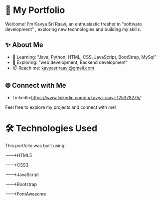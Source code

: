 # 🌟 My Portfolio

Welcome! I'm Kavya Sri Raavi, an enthusiastic fresher in  "software development" , exploring new technologies and building my skills.


## ✨ About Me
- 🌱 Learning:  "Java, Python, HTML, CSS, JavaScript, BootStrap, MySql"
- 🔎 Exploring:  "web development, Backend development"
- 📫 Reach me: kavyasriraavi@gmail.com


## 🌐 Connect with Me
- LinkedIn:https://www.linkedin.com/in/kavya-raavi-125378275/


Feel free to explore my projects and connect with me!


# 🛠️ Technologies Used #

This portfolio was built using:

--->HTML5

--->CSS3

--->JavaScript

--->Bootstrap

--->FontAwesome
